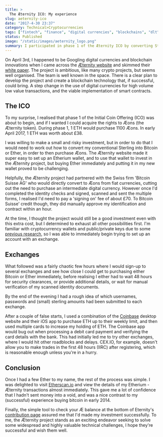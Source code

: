 ```yaml
---
title: >
  The Æternity ICO: My experience
slug: aeternity-ico
date: "2017-4-30 23:37"
category: Technical>Cryptocurrencies
tags: ["fintech", "finance", "digital currencies", "blockchains", "dlt", "æternity", "ico"]
status: Published
image: "/static/images/aeternity_logo.png"
summary: I participated in phase 1 of the Æternity ICO by converting Sterling to Æons via Ether. I tried several exchanges and chose the quickest, cheapest conversion method.
---
```


On April 3rd, I happened to be Googling digital currencies and blockchain
innovations when I came across the [Æternity website](http://www.Æternity.com)
and skimmed their [white
paper](https://blockchain.Æternity.com/%C3%A6ternity-blockchain-whitepaper.pdf).
The project is ambitious, like many crypto projects, but seems well organised.
The team is well known in the space. There is a clear plan to develop the
project and create a blockchain technology that, if successful, could bring. A
step change in the use of digital currencies for high volume low value
transactions, and the viable implementation of smart contracts.

## The ICO

To my surprise, I realised that phase 1 of the Initial Coin Offering (ICO) was
about to begin, and if I wanted I could acquire the rights to Æons (the Æternity
token). During phase 1, 1 ETH would purchase 1100 Æons. In early April 2017, 1
ETH was worth about £38.

I was willing to make a small and risky investment, but in order to do that I
would need to work out how to convert my conventional Sterling into Bitcoin or
Ether, in order to then purchase Æons. The Æternity website made it super easy
to set up an Etherium wallet, and to use that wallet to invest in the Æternity
project, but buying Ether immediately and putting it in my new wallet proved to
be challenging.

Helpfully, the Æternity project had partnered with the Swiss firm 'Bitcoin
Suisse AG' who would directly convert to Æons from fiat currencies, cutting out
the need to purchase an intermediate digital currency. However once I'd
completed the identity checks and signed, scanned and sent the multiple forms, I
realised I'd need to pay a 'signing on' fee of about £70. To Bitcoin Suisse'
credit though, they did manually approve my identification and contract within
an hour.

At the time, I thought the project would still be a good investment even with
this extra cost, but I determined to exhaust all other possibilities first. I'm
familiar with cryptocurrency wallets and public/private keys due to some
[previous research](encryption), so I was able to
immediately begin trying to set up an account with an exchange.

## Exchanges

What followed was a fairly chaotic few hours where I would sign-up to several
exchanges and see how close I could get to purchasing either Bitcoin or Ether
immediately, before realising I either had to wait 48 hours for security
clearances, or provide additional details, or wait for manual verification of my
scanned identity documents.

By the end of the evening I had a rough idea of which usernames, passwords and
(small) sterling amounts had been submitted to each exchange.

After a couple of false starts, I used a combination of the
[Coinbase](https://www.coinbase.com) desktop website and their iOS app to
purchase ETH up to their weekly limit, and then used multiple cards to increase
my holding of ETH. The Coinbase app would bug out when processing a debit card
payment and verifying the card details with the bank. This had initially led me
to try other exchanges, where I would hit other roadblocks and delays. CEX.IO,
for example, doesn't allow you to make trades in the first 48 hours (IIRC) after
registering, which is reasonable enough unless you're in a hurry.

## Conclusion

Once I had a few Ether to my name, the rest of the process was simple. I was
delighted to visit [Etherscan.io](https://etherscan.io/) and view the details of
my Etherium - Æternity transactions almost immediately. This gave me a lot of
confidence that I hadn't sent money into a void, and was a nice contrast to my
(successful) experience buying bitcoin in early 2014.

Finally, the simple tool to check your Æ balance at the bottom of Eternity's
[contribution page](https://wallet.Æternity.com) assured me that I'd made my
investment successfully. To me, the Æternity project stands as an exciting
endeavor seeking to solve some widespread and highly valuable technical
challenges, I hope they're successful and wish them well.
